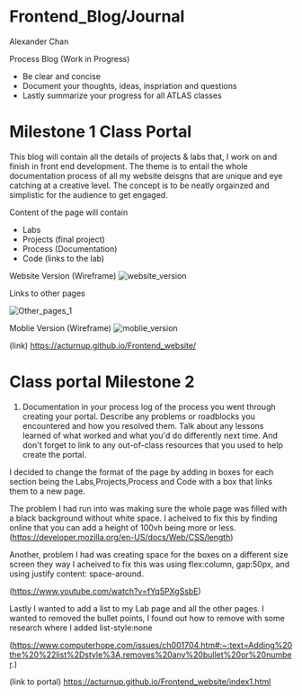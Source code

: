 # Frontend_Blog/Journal

Alexander Chan 

Process Blog
(Work in Progress)
  - Be clear and concise
  - Document your thoughts, ideas, inspriation and questions
  - Lastly summarize your progress for all ATLAS classes

# Milestone 1 Class Portal

  This blog will contain all the details of projects & labs that, I work on and finish in front end development. The theme is to entail the whole documentation process of all my website deisgns that are unique and eye catching at a creative level. The concept is to be neatly orgainzed and simplistic for the audience to get engaged.
  
  Content of the page will contain
  - Labs 
  - Projects (final project)
  - Process (Documentation)
  - Code (links to the lab)
  

Website Version (Wireframe)
![website_version](https://user-images.githubusercontent.com/91300625/187488426-4eeb8a12-c022-49db-b329-2b0b57eb1788.PNG)

Links to other pages

![Other_pages_1](https://user-images.githubusercontent.com/91300625/187494864-276aa9b6-3ab4-4eac-acb2-3986e918caac.PNG)



Moblie Version (Wireframe)
  ![moblie_version](https://user-images.githubusercontent.com/91300625/187488466-0a939a0d-8f3a-4ab0-a231-c6ffa2f791db.PNG)

  
  (link)
  https://acturnup.github.io/Frontend_website/
  
  
  
# Class portal Milestone 2 


1. Documentation in your process log of the process you went through creating your portal. Describe any problems or roadblocks you encountered and how you resolved them. Talk about any lessons learned of what worked and what you'd do differently next time. And don't forget to link to any out-of-class resources that you used to help create the portal.

I decided to change the format of the page by adding in boxes for each section being the Labs,Projects,Process and Code with a box that links them to a new page.

The problem I had run into was making sure the whole page was filled with a black background without white space. I acheived to fix this by finding online that you can add a height of 100vh being more or less. 
(https://developer.mozilla.org/en-US/docs/Web/CSS/length)

Another, problem I had was creating space for the boxes on a different size screen they way I acheived to fix this was using flex:column, gap:50px, and using justify content: space-around.

(https://www.youtube.com/watch?v=fYq5PXgSsbE)

Lastly I wanted to add a list to my Lab page and all the other pages. I wanted to removed the bullet points, I found out how to remove with some research where I added list-style:none 

(https://www.computerhope.com/issues/ch001704.htm#:~:text=Adding%20the%20%22list%2Dstyle%3A,removes%20any%20bullet%20or%20number.)


(link to portal)
https://acturnup.github.io/Frontend_website/index1.html
